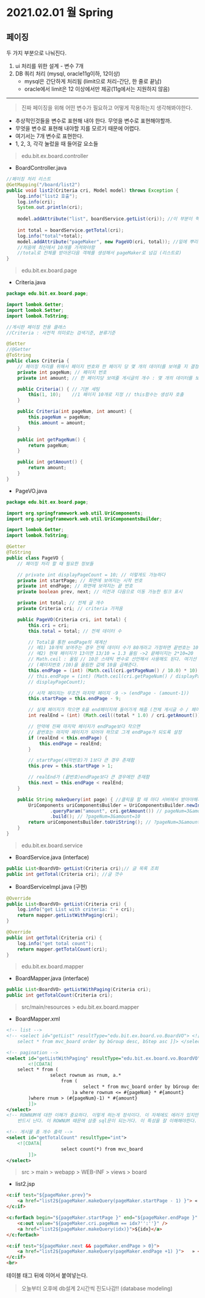 # 2021.02.01 월 Spring

## 페이징

두 가지 부분으로 나눠진다.

1. ui 처리를 위한 설계 - 변수 7개
2. DB 쿼리 처리 (mysql, oracle11g이하, 12이상)  
    - mysql은 간단하게 처리됨 (limit으로 처리-간단, 한 줄로 끝남)  
    - oracle에서 limit은 12 이상에서만 제공(11g에서는 지원하지 않음)  

---

> 진짜 페이징을 위해 어떤 변수가 필요하고 어떻게 작용하는지 생각해봐야한다.  
- 추상적인것들을 변수로 표현해 내야 한다. 무엇을 변수로 표현해야할까.
- 무엇을 변수로 표현해 내야할 지를 모르기 때문에 어렵다.  
- 여기서는 7개 변수로 표현한다.  
- 1, 2, 3, 각각 눌렀을 때 들어갈 요소들

> edu.bit.ex.board.controller  

- BoardController.java

```java
//페이징 처리 리스트
@GetMapping("/board/list2")
public void list2(Criteria cri, Model model) throws Exception {	
	log.info("list2 호출");
	log.info(cri);
	System.out.println(cri);
	
	model.addAttribute("list", boardService.getList(cri)); //이 부분이 핵심부분이다.
	
	int total = boardService.getTotal(cri);
	log.info("total"+total);
	model.addAttribute("pageMaker", new PageVO(cri, total)); //밑에 뿌리는건 얘가 결정함
	//처음에 최신에서 10개를 가져와야함 
	//total로 전체를 받아온다음 객체를 생성해서 pageMaker로 넘김 (리스트로)
}
```
> edu.bit.ex.board.page

- Criteria.java

```java
package edu.bit.ex.board.page;

import lombok.Getter;
import lombok.Setter;
import lombok.ToString;

//게시판 페이징 전용 클래스
//Criteria : 사전적 의미로는 검색기준, 분류기준

@Setter
//@Getter
@ToString
public class Criteria {
	// 페이징 처리를 위해서 페이지 번호와 한 페이지 당 몇 개의 데이터를 보여줄 지 결정되어야만 한다.
	private int pageNum; // 페이지 번호
	private int amount; // 한 페이지당 보여줄 게시글의 개수 : 몇 개의 데이터를 보여줄 것인가

	public Criteria() { // 기본 세팅
		this(1, 10);	//1 페이지 10개로 지정 // this함수는 생성자 호출
	}

	public Criteria(int pageNum, int amount) {
		this.pageNum = pageNum;
		this.amount = amount;
	}

	public int getPageNum() {
		return pageNum;
	}

	public int getAmount() {
		return amount;
	}
}
```

- PageVO.java

```java
package edu.bit.ex.board.page;

import org.springframework.web.util.UriComponents;
import org.springframework.web.util.UriComponentsBuilder;

import lombok.Getter;
import lombok.ToString;

@Getter
@ToString
public class PageVO {
	// 페이징 처리 할 때 필요한 정보들

	// private int displayPageCount = 10; // 이렇게도 가능하다
	private int startPage; // 화면에 보여지는 시작 번호
	private int endPage; // 화면에 보여지는 끝 번호
	private boolean prev, next; // 이전과 다음으로 이동 가능한 링크 표시

	private int total; // 전체 글 개수
	private Criteria cri; // criteria 가져옴

	public PageVO(Criteria cri, int total) {
		this.cri = cri;
		this.total = total; // 전체 데이터 수

		// Total을 통한 endPage의 재계산
		// 예1) 10개씩 보여주는 경우 전체 데이터 수가 80개라고 가정하면 끝번호는 10이 아닌 8이 됨
		// 예2) 현재 페이지가 13이면 13/10 = 1.3 올림 ->2 끝페이지는 2*10=20
		// Math.ceil : 올림 // 10은 스태틱 변수로 선언해서 사용해도 된다. 여기선 10으로 그냥 지정함
		// (페이지번호 /10)을 올림한 값에 10을 곱해준다.
		this.endPage = (int) (Math.ceil(cri.getPageNum() / 10.0) * 10);
		// this.endPage = (int) (Math.ceil(cri.getPageNum() / displayPageCount) *
		// displayPageCount);

		// 시작 페이지는 무조건 마지막 페이지 -9 -> (endPage - (amount-1))
		this.startPage = this.endPage - 9;

		// 실제 페이지가 작으면 8을 end페이지에 들어가게 해줌 (전체 게시글 수 / 페이지당 글의 갯수)
		int realEnd = (int) (Math.ceil((total * 1.0) / cri.getAmount()));

		// 만약에 진짜 마지막 페이지가 endPage보다 작으면
		// 끝번호는 마지막 페이지가 되어야 하므로 그게 endPage가 되도록 설정
		if (realEnd < this.endPage) {
			this.endPage = realEnd;
		}

		// startPage(시작번호)가 1보다 큰 경우 존재함
		this.prev = this.startPage > 1;

		// realEnd가 (끝번호)endPage보다 큰 경우에만 존재함
		this.next = this.endPage < realEnd;
	}

	public String makeQuery(int page) { //클릭을 할 때 마다 서버에서 받아야해서 좀 더 쉽게 넘기기 위해서 겟방식으로 쿼리를 만들어 쉽게 달아주기 위해 만든것. 
		UriComponents uriComponentsBuilder = UriComponentsBuilder.newInstance().queryParam("pageNum", page) // pageNum = 3
				.queryParam("amount", cri.getAmount()) // pageNum=3&amount=10
				.build(); // ?pageNum=3&amount=10
		return uriComponentsBuilder.toUriString(); // ?pageNum=3&amount=10 리턴
	}
}
```

> edu.bit.ex.board.service

- BoardService.java (interface)
  
```java
public List<BoardVO> getList(Criteria cri);// 글 목록 조회
public int getTotal(Criteria cri); //글 갯수
```

- BoardServiceImpl.java (구현)

```java
@Override
public List<BoardVO> getList(Criteria cri) {
	log.info("get List with criteria: " + cri);
	return mapper.getListWithPaging(cri);
}

@Override
public int getTotal(Criteria cri) {
	log.info("get total count");
	return mapper.getTotalCount(cri);
}
```

> edu.bit.ex.board.mapper

- BoardMapper.java (interface)

```java
public List<BoardVO> getListWithPaging(Criteria cri);
public int getTotalCount(Criteria cri);
```

> src/main/resources > edu.bit.ex.board.mapper

- BoardMapper.xml

```xml
<!-- list -->
<!-- <select id="getList" resultType="edu.bit.ex.board.vo.BoardVO"> <![CDATA[ 
	select * from mvc_board order by bGroup desc, bStep asc ]]> </select> -->

<!-- pagination -->
<select id="getListWithPaging" resultType="edu.bit.ex.board.vo.BoardVO">
		<![CDATA[
	select * from (
				select rownum as rnum, a.* 
					from ( 
							select * from mvc_board order by bGroup desc, bStep asc
						)a where rownum <= #{pageNum} * #{amount}
		)where rnum > (#{pageNum}-1) * #{amount} 
		]]>
</select>
<!-- ROWNUM에 대한 이해가 중요하다. 이렇게 하는게 정석이다. 이 자체에도 에러가 있지만 이게 정석. 다르게하면 에러가 
	반드시 난다. 이 ROWNUM 때문에 삼중 sql문이 되는거다. 이 특성을 잘 이해해야한다. -->

<!-- 게시물 총 개수 출력 -->
<select id="getTotalCount" resultType="int">
	<![CDATA[
					select count(*) from mvc_board
		]]>
</select>
```

> src > main > webapp > WEB-INF > views > board 

- list2.jsp 

```html
<c:if test="${pageMaker.prev}">
	<a href="list2${pageMaker.makeQuery(pageMaker.startPage - 1) }"> « </a>
</c:if>

<c:forEach begin="${pageMaker.startPage }" end="${pageMaker.endPage }" var="idx">
	<c:out value="${pageMaker.cri.pageNum == idx?'':''}" />
	<a href="list2${pageMaker.makeQuery(idx)}">${idx}</a>
</c:forEach>

<c:if test="${pageMaker.next && pageMaker.endPage > 0}">
	<a href="list2${pageMaker.makeQuery(pageMaker.endPage +1) }">	» </a>
</c:if>
<br>
```
테이블 태그 뒤에 이어서 붙여넣는다. 


> 오늘부터 오후에 db설계 2시간씩 진도나감!! (database modeling)